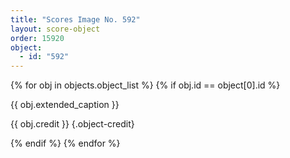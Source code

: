 ```yaml
---
title: "Scores Image No. 592"
layout: score-object
order: 15920
object:
  - id: "592"
---
```


{% for obj in objects.object_list %}
{% if obj.id == object[0].id %}

{{ obj.extended_caption }}

{{ obj.credit }} {.object-credit}

{% endif %}
{% endfor %}
